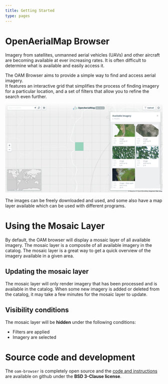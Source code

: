 ```yaml
---
title: Getting Started
type: pages
---
```

# OpenAerialMap Browser

Imagery from satellites, unmanned aerial vehicles (UAVs) and other aircraft are becoming available at ever increasing rates. It is often difficult to determine what is available and easily access it.

The OAM Browser aims to provide a simple way to find and access aerial imagery.  
It features an interactive grid that simplifies the process of finding imagery for a particular location, and a set of filters that allow you to refine the search even further.

![](/content/browser/grid.png)

The images can be freely downloaded and used, and some also have a map layer available which can be used with different programs.

# Using the Mosaic Layer

By default, the OAM browser will display a mosaic layer of all available imagery. The mosaic layer is a composite of all available imagery in the catalog. The mosaic layer is a great way to get a quick overview of the imagery available in a given area.

## Updating the mosaic layer

The mosaic layer will only render imagery that has been processed and is available in the catalog. When some new imagery is added or deleted from the catalog, it may take a few minutes for the mosaic layer to update.

## Visibility conditions

The mosaic layer will be **hidden** under the following conditions:

  * Filters are applied
  * Imagery are selected

# Source code and development
The `oam-browser` is completely open source and the [code and instructions](https://github.com/hotosm/oam-browser) are available on github under the **BSD 3-Clause license**.
